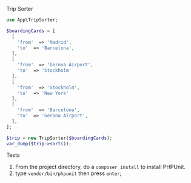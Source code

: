 Trip Sorter

```php
use App\TripSorter;

$boardingCards = [
  [
    'from'  => 'Madrid',
    'to'  => 'Barcelona',
  ],
  [
    'from'  => 'Gerona Airport',
    'to'  => 'Stockholm'
  ],
  [
    'from'  => 'Stockholm',
    'to'  => 'New York'
  ],
  [
    'from'  => 'Barcelona',
    'to'  => 'Gerona Airport',
  ],
];

$trip = new TripSorter($boardingCards);
var_dump($trip->sort());

```

Tests

1. From the project directory, do a `composer install` to install PHPUnit.
2. type `vendor/bin/phpunit` then press `enter`;
